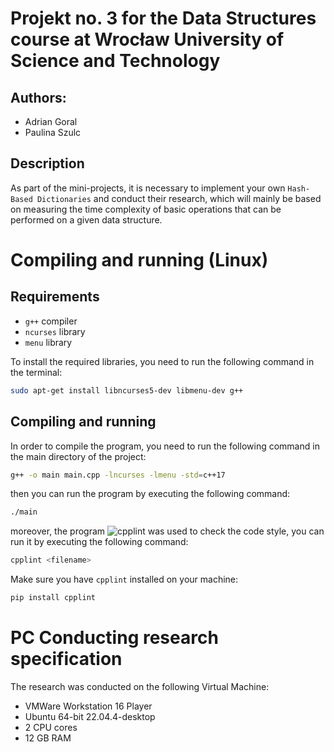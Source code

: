 # Projekt no. 3 for the Data Structures course at Wrocław University of Science and Technology
## Authors:
- Adrian Goral
- Paulina Szulc

## Description
As part of the mini-projects, it is necessary to implement your own `Hash-Based Dictionaries` and conduct their research, which will mainly be based on measuring the time complexity of basic operations that can be performed on a given data structure.

# Compiling and running (Linux)

## Requirements
- `g++` compiler
- `ncurses` library
- `menu` library

To install the required libraries, you need to run the following command in the terminal:
```bash
sudo apt-get install libncurses5-dev libmenu-dev g++
```

## Compiling and running
In order to compile the program, you need to run the following command in the main directory of the project:
```bash
g++ -o main main.cpp -lncurses -lmenu -std=c++17
```
then you can run the program by executing the following command:
```bash
./main
```

moreover, the program ![cpplint](https://github.com/cpplint/cpplint) was used to check the code style, you can run it by executing the following command:
```bash
cpplint <filename>
```
Make sure you have `cpplint` installed on your machine:
```bash
pip install cpplint
```


# PC Conducting research specification
The research was conducted on the following Virtual Machine:

- VMWare Workstation 16 Player
- Ubuntu 64-bit 22.04.4-desktop
- 2 CPU cores
- 12 GB RAM
